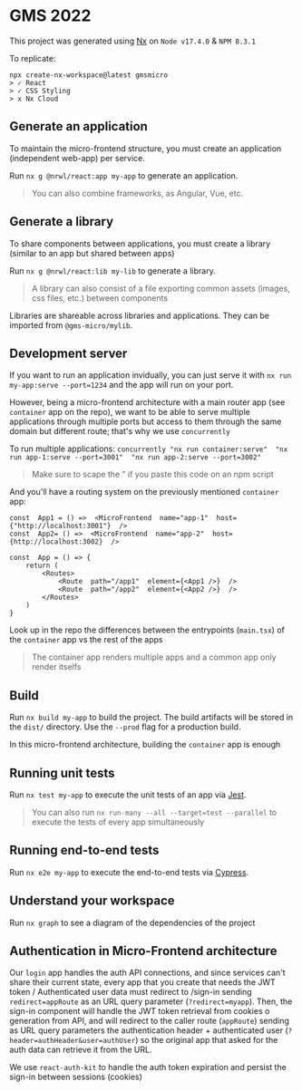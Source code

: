 # GMS 2022
This project was generated using [Nx](https://nx.dev) on `Node v17.4.0` & `NPM 8.3.1`

To replicate:
````
npx create-nx-workspace@latest gmsmicro
> ✓ React
> ✓ CSS Styling
> x Nx Cloud
````

## Generate an application

To maintain the micro-frontend structure, you must create an application (independent web-app) per service.

Run `nx g @nrwl/react:app my-app` to generate an application.

> You can also combine frameworks, as Angular, Vue, etc.

## Generate a library

  To share components between applications, you must create a library (similar to an app but shared between apps)

Run `nx g @nrwl/react:lib my-lib` to generate a library.

> A library can also consist of a file exporting common assets (images, css files, etc.) between components

Libraries are shareable across libraries and applications. They can be imported from `@gms-micro/mylib`.

## Development server

If you want to run an application invidually, you can just serve it with `nx run my-app:serve --port=1234` and the app will run on your port.

However, being a micro-frontend architecture with a main router app (see `container` app on the repo), we want to be able to serve multiple applications through multiple ports but access to them through the same domain but different route; that's why we use `concurrently`

To run multiple applications: `concurrently "nx run container:serve"  "nx run app-1:serve --port=3001"  "nx run app-2:serve --port=3002"`
> Make sure to scape the " if you paste this code on an npm script


And you'll have a routing system on the previously mentioned `container` app: 

    const  App1 = () =>  <MicroFrontend  name="app-1"  host={"http://localhost:3001"}  />  
    const  App2= () =>  <MicroFrontend  name="app-2"  host={http://localhost:3002}  />    
    
    const  App = () => {    
	    return (    
		    <Routes>   
			    <Route  path="/app1"  element={<App1 />}  />    
			    <Route  path="/app2"  element={<App2 />}  />    
		    </Routes>    
	    )    
    }

Look up in the repo the differences between the entrypoints (`main.tsx`) of the `container` app vs the rest of the apps
> The container app renders multiple apps and a common app only render itselfs

## Build

Run `nx build my-app` to build the project. The build artifacts will be stored in the `dist/` directory. Use the `--prod` flag for a production build.

In this micro-frontend architecture, building the `container` app is enough

## Running unit tests

Run `nx test my-app` to execute the unit tests of an app via [Jest](https://jestjs.io).
> You can also run `nx run-many --all --target=test --parallel` to execute the tests of every app simultaneously

## Running end-to-end tests

Run `nx e2e my-app` to execute the end-to-end tests via [Cypress](https://www.cypress.io).

## Understand your workspace

Run `nx graph` to see a diagram of the dependencies of the project

## Authentication in Micro-Frontend architecture

Our `login` app handles the auth API connections, and since services can't share their current state, every app that you create that needs the JWT token / Authenticated user data must redirect to /sign-in sending `redirect=appRoute` as an URL query parameter (`?redirect=myapp`). Then, the sign-in component will handle the JWT token retrieval from cookies o generation from API, and will redirect to the caller route (`appRoute`) sending as URL query parameters the authentication header + authenticated user (`?header=authHeader&user=authUser`) so the original app that asked for the auth data can retrieve it from the URL.

We use `react-auth-kit` to handle the auth token expiration and persist the sign-in between sessions (cookies)